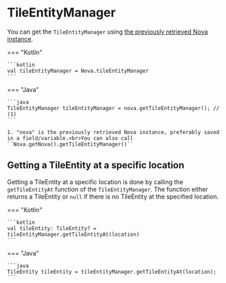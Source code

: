 # TileEntityManager

You can get the ``TileEntityManager`` using [the previously retrieved Nova instance](../index.md).

=== "Kotlin"

    ```kotlin
    val tileEntityManager = Nova.tileEntityManager
    ```

=== "Java"

    ```java
    TileEntityManager tileEntityManager = nova.getTileEntityManager(); // (1)
    ```

    1. "nova" is the previously retrieved Nova instance, preferably saved in a field/variable.<br>You can also call ``Nova.getNova().getTileEntityManager()``

## Getting a TileEntity at a specific location

Getting a TileEntity at a specific location is done by calling the ``getTileEntityAt`` function of the ``TileEntityManager``.
The function either returns a TileEntity or ``null`` if there is no TileEntity at the specified location.

=== "Kotlin"
    
    ```kotlin
    val tileEntity: TileEntity? = tileEntityManager.getTileEntityAt(location)
    ```

=== "Java"

    ```java
    TileEntity tileEntity = tileEntityManager.getTileEntityAt(location);
    ```